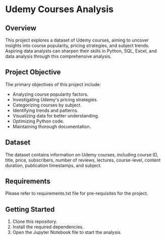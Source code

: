 # Udemy Courses Analysis

## Overview

This project explores a dataset of Udemy courses, aiming to uncover insights into course popularity, pricing strategies, and subject trends. Aspiring data analysts can sharpen their skills in Python, SQL, Excel, and data analysis through this comprehensive analysis.

## Project Objective

The primary objectives of this project include:

- Analyzing course popularity factors.
- Investigating Udemy's pricing strategies.
- Categorizing courses by subject.
- Identifying trends and patterns.
- Visualizing data for better understanding.
- Optimizing Python code.
- Maintaining thorough documentation.

## Dataset

The dataset contains information on Udemy courses, including course ID, title, price, subscribers, number of reviews, lectures, course-level, content duration, publication timestamps, and subject.

## Requirements

Please refer to requirements.txt file for pre-requisites for the project.

## Getting Started

1. Clone this repository.
2. Install the required dependencies.
3. Open the Jupyter Notebook file to start the analysis.
